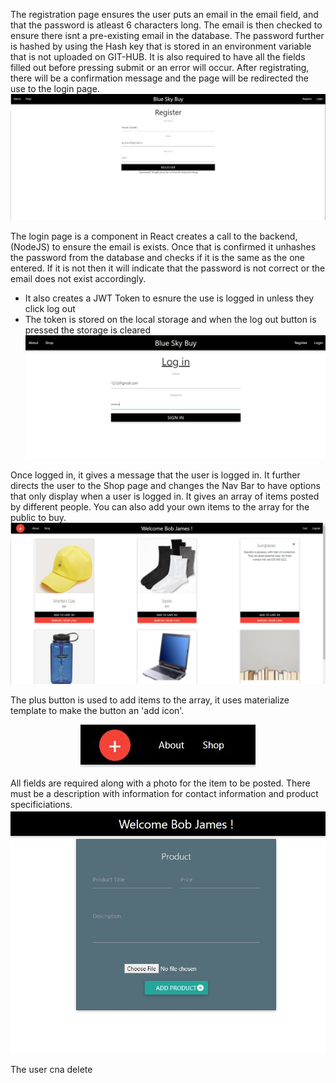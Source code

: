 
The registration page ensures the user puts an email in the email field, and that the password is atleast 6 characters long. 
The email is then checked to ensure there isnt a pre-existing email in the database. 
The password further is hashed by using the Hash key that is stored in an environment variable that is not uploaded on GIT-HUB.
It is also required to have all the fields filled out before pressing submit or an error will occur.
After registrating, there will be a confirmation message and the page will be redirected the use to the login page.  
![image info](registration.JPG)

The login page is a component in React creates a call to the backend, (NodeJS) to ensure the email is exists.
Once that is confirmed it unhashes the password from the database and checks if it is the same as the one entered.
If it is not then it will indicate that the password is not correct or the email does not exist accordingly. 
- It also creates a JWT Token to esnure the use is logged in unless they click log out
- The token is stored on the local storage and when the log out button is pressed the storage is cleared
![image info](Login.JPG)

Once logged in, it gives a message that the user is logged in. It further directs the user to the Shop page and 
changes the Nav Bar to have options that only display when a user is logged in. It gives an array of items posted by different 
people. You can also add your own items to the array for the public to buy. 
![image info](shop.JPG)

The plus button is used to add items to the array, it uses materialize template to make the button an 'add icon'. 
 <p align="center">
<img src="plus.JPG" />
</p>


All fields are required along with a photo for the item to be posted. 
There must be a description with information for contact information 
and product specificiations. 
![image info](add.JPG)

The user cna delete 
